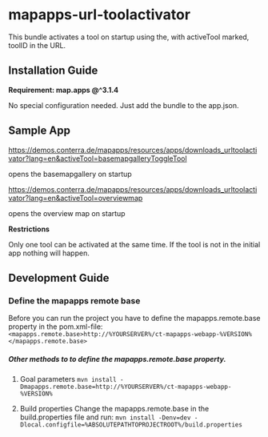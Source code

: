# mapapps-url-toolactivator
This bundle activates a tool on startup using the, with activeTool marked, toolID in the URL.

Installation Guide
------------------
**Requirement: map.apps @^3.1.4**

No special configuration needed. Just add the bundle to the app.json.

Sample App
------------------

https://demos.conterra.de/mapapps/resources/apps/downloads_urltoolactivator?lang=en&activeTool=basemapgalleryToggleTool

opens the basemapgallery on startup

https://demos.conterra.de/mapapps/resources/apps/downloads_urltoolactivator?lang=en&activeTool=overviewmap

opens the overview map on startup



**Restrictions**

Only one tool can be activated at the same time. If the tool is not in the initial app nothing will happen.

Development Guide
------------------
### Define the mapapps remote base
Before you can run the project you have to define the mapapps.remote.base property in the pom.xml-file:
`<mapapps.remote.base>http://%YOURSERVER%/ct-mapapps-webapp-%VERSION%</mapapps.remote.base>`

##### Other methods to to define the mapapps.remote.base property.
1. Goal parameters
   `mvn install -Dmapapps.remote.base=http://%YOURSERVER%/ct-mapapps-webapp-%VERSION%`

2. Build properties
   Change the mapapps.remote.base in the build.properties file and run:
   `mvn install -Denv=dev -Dlocal.configfile=%ABSOLUTEPATHTOPROJECTROOT%/build.properties`
